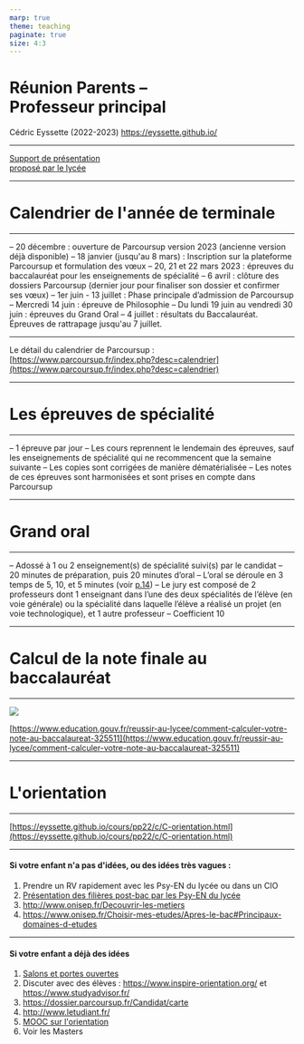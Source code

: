 ```yaml
---
marp: true
theme: teaching
paginate: true
size: 4:3
---
```


<!-- _class: titre -->

# Réunion Parents –<br>Professeur principal <!-- fit -->

Cédric Eyssette (2022-2023)
https://eyssette.github.io/

---
<!-- _class:  -->
<style scoped>
section a {font-size:1.5em; line-height:1em}
</style>
[Support de présentation <br>proposé par le lycée](https://nuage03.apps.education.fr/index.php/s/yBbH4NsLP6F9AW6)


---
<!-- _class: partie -->
# Calendrier de l'année de terminale

---
<!-- _class: fm pp -->
– 20 décembre : ouverture de Parcoursup version 2023 (ancienne version déjà disponible)
<span data-marpit-fragment="1">– 18 janvier (jusqu'au 8 mars) : Inscription sur la plateforme Parcoursup et formulation des vœux</span>
<span data-marpit-fragment="2">– 20, 21 et 22 mars 2023 : épreuves du baccalauréat pour les enseignements de spécialité</span>
<span data-marpit-fragment="3">– 6 avril : clôture des dossiers Parcoursup (dernier jour pour finaliser son dossier et confirmer ses vœux)</span>
<span data-marpit-fragment="4">– 1er juin - 13 juillet : Phase principale d’admission de Parcoursup</span>
<span data-marpit-fragment="5">– Mercredi 14 juin : épreuve de Philosophie</span>
<span data-marpit-fragment="6">– Du lundi 19 juin au vendredi 30 juin : épreuves du Grand Oral</span>
<span data-marpit-fragment="7">– 4 juillet : résultats du Baccalauréat. Épreuves de rattrapage jusqu'au 7 juillet.</span>

---
<!-- _class:  -->

Le détail du calendrier de Parcoursup : [https://www.parcoursup.fr/index.php?desc=calendrier](https://www.parcoursup.fr/index.php?desc=calendrier)


---
<!-- _class: partie -->
# Les épreuves de spécialité

---
<!-- _class:  -->
– 1 épreuve par jour
<span data-marpit-fragment="1">– Les cours reprennent le lendemain des épreuves, sauf les enseignements de spécialité qui ne recommencent que la semaine suivante</span>
<span data-marpit-fragment="2">– Les copies sont corrigées de manière dématérialisée</span>
<span data-marpit-fragment="3">– Les notes de ces épreuves sont harmonisées et sont prises en compte dans Parcoursup</span>

---
<!-- _class: partie -->
# Grand oral


---
<!-- _class: fpppp  -->
– Adossé à 1 ou 2 enseignement(s) de spécialité suivi(s) par le candidat
<span data-marpit-fragment="1">– 20 minutes de préparation, puis 20 minutes d’oral</span>
<span data-marpit-fragment="2">– L’oral se déroule en 3 temps de 5, 10, et 5 minutes (voir [p.14](https://nuage03.apps.education.fr/index.php/s/yBbH4NsLP6F9AW6))</span>
<span data-marpit-fragment="3">– Le jury est composé de 2 professeurs dont 1 enseignant dans l’une des deux spécialités de l’élève (en voie générale) ou la spécialité dans laquelle l’élève a réalisé un projet (en voie technologique), et 1 autre professeur</span>
<span data-marpit-fragment="4">– Coefficient 10</span>

---
<!-- _class: partie -->
# Calcul de la note finale au baccalauréat

---
<!-- _class: i1t1 pp vertical fmmmmmmmmmmmm -->
![](https://www.education.gouv.fr/sites/default/files/styles/embed_image/public/2021-10/r-partition-de-la-note-finale-gt-octobre-95074.jpg?itok=DKavmuZV)

[https://www.education.gouv.fr/reussir-au-lycee/comment-calculer-votre-note-au-baccalaureat-325511](https://www.education.gouv.fr/reussir-au-lycee/comment-calculer-votre-note-au-baccalaureat-325511)

---
<!-- _class: partie -->
# L'orientation


---
<!-- _class:  -->
[https://eyssette.github.io/cours/pp22/c/C-orientation.html](https://eyssette.github.io/cours/pp22/c/C-orientation.html)

---
<!-- _class: fpppp -->
####  Si votre enfant n'a pas d'idées, ou des idées très vagues :
1) Prendre un RV rapidement avec les Psy-EN du lycée ou dans un CIO
2) [Présentation des filières post-bac par les Psy-EN du lycée](https://drive.google.com/file/d/1IvUiAFNcRYdG6_Be7c3niqe0tlnUqx4Q/view)
3) http://www.onisep.fr/Decouvrir-les-metiers
4) https://www.onisep.fr/Choisir-mes-etudes/Apres-le-bac#Principaux-domaines-d-etudes

---
<!-- _class: fpppp -->
####  Si votre enfant a déjà des idées
1) [Salons et portes ouvertes](https://eyssette.github.io/cours/pp22/c/C-orientation.html#2-des-dates-%C3%A0-ne-pas-manquer)
2) Discuter avec des élèves : https://www.inspire-orientation.org/ et
https://www.studyadvisor.fr/
3) https://dossier.parcoursup.fr/Candidat/carte
4) http://www.letudiant.fr/
5) [MOOC sur l'orientation](https://eyssette.github.io/cours/pp22/c/C-orientation.html#8-mooc-sur-lorientation)
6) Voir les Masters